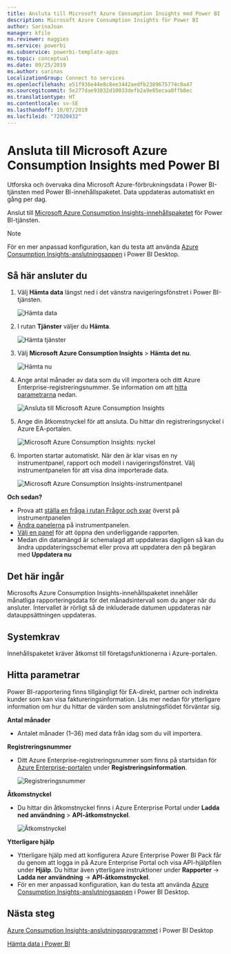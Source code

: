 ```yaml
---
title: Ansluta till Microsoft Azure Consumption Insights med Power BI
description: Microsoft Azure Consumption Insights för Power BI
author: SarinaJoan
manager: kfile
ms.reviewer: maggies
ms.service: powerbi
ms.subservice: powerbi-template-apps
ms.topic: conceptual
ms.date: 09/25/2019
ms.author: sarinas
LocalizationGroup: Connect to services
ms.openlocfilehash: e51f936e44e8c8ee3442aedfb2389675774c0a47
ms.sourcegitcommit: 5e277dae93832d10033defb2a9e85ecaa8ffb8ec
ms.translationtype: HT
ms.contentlocale: sv-SE
ms.lasthandoff: 10/07/2019
ms.locfileid: "72020432"
---
```

# <a name="connect-to-microsoft-azure-consumption-insights-with-power-bi"></a>Ansluta till Microsoft Azure Consumption Insights med Power BI
Utforska och övervaka dina Microsoft Azure-förbrukningsdata i Power BI-tjänsten med Power BI-innehållspaketet. Data uppdateras automatiskt en gång per dag.

Anslut till [Microsoft Azure Consumption Insights-innehållspaketet](https://app.powerbi.com/getdata/services/azureconsumption) för Power BI-tjänsten.

> [!NOTE]
> För en mer anpassad konfiguration, kan du testa att använda [Azure Consumption Insights-anslutningsappen](desktop-connect-azure-consumption-insights.md) i Power BI Desktop.

## <a name="how-to-connect"></a>Så här ansluter du
1. Välj **Hämta data** längst ned i det vänstra navigeringsfönstret i Power BI-tjänsten.
   
    ![Hämta data](media/service-connect-to-azure-consumption-insights/getdata.png)
2. I rutan **Tjänster** väljer du **Hämta**.
   
   ![Hämta tjänster](media/service-connect-to-azure-consumption-insights/services.png)
3. Välj **Microsoft Azure Consumption Insights** \> **Hämta det nu**. 
   
   ![Hämta nu](media/service-connect-to-azure-consumption-insights/mazureconsumption.png)
4. Ange antal månader av data som du vill importera och ditt Azure Enterprise-registreringsnummer. Se information om att [hitta parametrarna](#FindingParams) nedan.
   
    ![Ansluta till Microsoft Azure Consumption Insights](media/service-connect-to-azure-consumption-insights/azureconsumptionparams.png)
5. Ange din åtkomstnyckel för att ansluta. Du hittar din registreringsnyckel i Azure EA-portalen. 
   
    ![Microsoft Azure Consumption Insights: nyckel](media/service-connect-to-azure-consumption-insights/msazureconsumptioncreds.png)
6. Importen startar automatiskt. När den är klar visas en ny instrumentpanel, rapport och modell i navigeringsfönstret. Välj instrumentpanelen för att visa dina importerade data.
   
   ![Microsoft Azure Consumption Insights-instrumentpanel](media/service-connect-to-azure-consumption-insights/msazureconsumptiondashboard.png)

**Och sedan?**

* Prova att [ställa en fråga i rutan Frågor och svar](consumer/end-user-q-and-a.md) överst på instrumentpanelen
* [Ändra panelerna](service-dashboard-edit-tile.md) på instrumentpanelen.
* [Välj en panel](consumer/end-user-tiles.md) för att öppna den underliggande rapporten.
* Medan din datamängd är schemalagd att uppdateras dagligen så kan du ändra uppdateringsschemat eller prova att uppdatera den på begäran med **Uppdatera nu**

## <a name="whats-included"></a>Det här ingår
Microsofts Azure Consumption Insights-innehållspaketet innehåller månatliga rapporteringsdata för det månadsintervall som du anger när du ansluter. Intervallet är rörligt så de inkluderade datumen uppdateras när datauppsättningen uppdateras.

## <a name="system-requirements"></a>Systemkrav
Innehållspaketet kräver åtkomst till företagsfunktionerna i Azure-portalen. 

<a name="FindingParams"></a>

## <a name="finding-parameters"></a>Hitta parametrar
Power BI-rapportering finns tillgängligt för EA-direkt, partner och indirekta kunder som kan visa faktureringsinformation. Läs mer nedan för ytterligare information om hur du hittar de värden som anslutningsflödet förväntar sig.

**Antal månader**

* Antalet månader (1–36) med data från idag som du vill importera.

**Registreringsnummer**

* Ditt Azure Enterprise-registreringsnummer som finns på startsidan för [Azure Enterprise-portalen](https://ea.azure.com/) under **Registreringsinformation**.
  
    ![Registreringsnummer](media/service-connect-to-azure-consumption-insights/params2.png)

**Åtkomstnyckel**

* Du hittar din åtkomstnyckel finns i Azure Enterprise Portal under **Ladda ned användning** > **API-åtkomstnyckel**.
  
    ![Åtkomstnyckel](media/service-connect-to-azure-consumption-insights/creds2.png)

**Ytterligare hjälp**

* Ytterligare hjälp med att konfigurera Azure Enterprise Power BI Pack får du genom att logga in på Azure Enterprise Portal och visa API-hjälpfilen under **Hjälp**. Du hittar även ytterligare instruktioner under **Rapporter** -> **Ladda ner användning** -> **API-åtkomstnyckel**.
* För en mer anpassad konfiguration, kan du testa att använda [Azure Consumption Insights-anslutningsappen](desktop-connect-azure-consumption-insights.md) i Power BI Desktop.

## <a name="next-steps"></a>Nästa steg

[Azure Consumption Insights-anslutningsprogrammet](desktop-connect-azure-consumption-insights.md) i Power BI Desktop

[Hämta data i Power BI](service-get-data.md)

